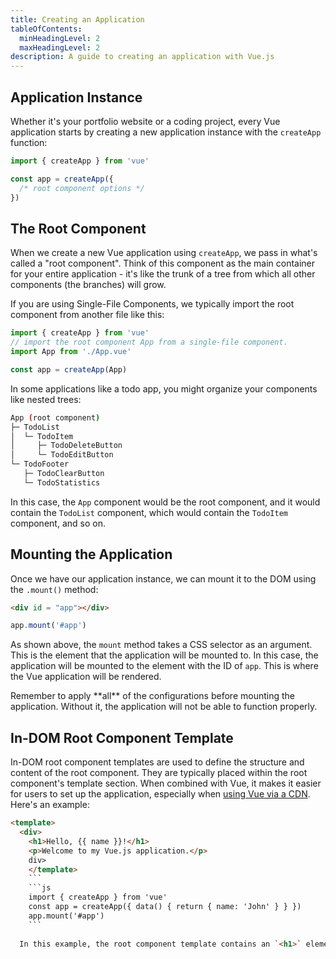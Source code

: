 ```yaml
---
title: Creating an Application
tableOfContents:
  minHeadingLevel: 2
  maxHeadingLevel: 2
description: A guide to creating an application with Vue.js
---
```

## Application Instance

Whether it's your portfolio website or a coding project, every Vue application starts by creating a new application instance with the `createApp` function:

```js
import { createApp } from 'vue'

const app = createApp({
  /* root component options */
})
```

## The Root Component​

When we create a new Vue application using `createApp`, we pass in what's called a "root component". Think of this component as the main container for your entire application - it's like the trunk of a tree from which all other components (the branches) will grow.

If you are using Single-File Components, we typically import the root component from another file like this:

```js
import { createApp } from 'vue'
// import the root component App from a single-file component.
import App from './App.vue'

const app = createApp(App)
```

In some applications like a todo app, you might organize your components like nested trees:

```bash
App (root component)
├─ TodoList
│  └─ TodoItem
│     ├─ TodoDeleteButton
│     └─ TodoEditButton
└─ TodoFooter
   ├─ TodoClearButton
   └─ TodoStatistics
   ```

In this case, the `App` component would be the root component, and it would contain the `TodoList` component, which would contain the `TodoItem` component, and so on.

## Mounting the Application

Once we have our application instance, we can mount it to the DOM using the `.mount()` method:

```html
<div id = "app"></div>
```

```js
app.mount('#app')
```

As shown above, the `mount` method takes a CSS selector as an argument. This is the element that the application will be mounted to. In this case, the application will be mounted to the element with the ID of `app`. This is where the Vue application will be rendered.

<Aside type="note" label="caution">
Remember to apply **all** of the configurations before mounting the application. Without it, the application will not be able to function properly.
</Aside>

## In-DOM Root Component Template

In-DOM root component templates are used to define the structure and content of the root component. They are typically placed within the root component's template section. When combined with Vue, it makes it easier for users to set up the application, especially when [using Vue via a CDN](../quickstart.mdx#using-a-cdn). Here's an example:

```html
<template>
  <div>
    <h1>Hello, {{ name }}!</h1>
    <p>Welcome to my Vue.js application.</p>
    div>
    </template>
    ```
    ```js
    import { createApp } from 'vue'
    const app = createApp({ data() { return { name: 'John' } } })   
    app.mount('#app')
    ```
  
  In this example, the root component template contains an `<h1>` element with the text "Hello, {{ name }}!" and a `<p>` element with the text "Welcome to my Vue.js application." The `{{ name }}` syntax is a Vue directive that is used to bind the value of the `name` variable to the text content of the `<h1>` element. When the application is rendered, the value of the `name` variable will be inserted into the text content of the `<h1>` element.
